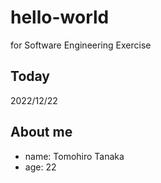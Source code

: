 # hello-world
for Software Engineering Exercise

## Today
2022/12/22

## About me
- name: Tomohiro Tanaka
- age: 22
